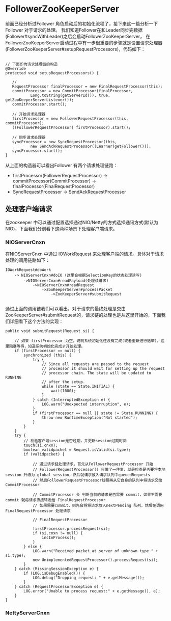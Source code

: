 # FollowerZooKeeperServer 

 前面已经分析过Follower 角色启动后的初始化流程了，接下来这一篇分析一下Follower 对于请求的处理。
 我们知道Follower在和Leader同步完数据(Follower#syncWithLeader)之后会启动FollowerZooKeeperServer，
 在FollowerZooKeeperServer启动过程中有一步很重要的步骤就是设置请求处理器(FollowerZooKeeperServer#setupRequestProcessors)，代码如下：
 
 ```
 
 // 下面即为请求处理链的构造
@Override
protected void setupRequestProcessors() {

    // 
    RequestProcessor finalProcessor = new FinalRequestProcessor(this);
    commitProcessor = new CommitProcessor(finalProcessor,
            Long.toString(getServerId()), true, getZooKeeperServerListener());
    commitProcessor.start();
    
    // 开始请求处理器
    firstProcessor = new FollowerRequestProcessor(this, commitProcessor);
    ((FollowerRequestProcessor) firstProcessor).start();
    
    // 同步请求处理器
    syncProcessor = new SyncRequestProcessor(this,
            new SendAckRequestProcessor((Learner)getFollower()));
    syncProcessor.start();
}
 ```
 
 从上面的构造器可以看出Follower 有两个请求处理链路：
 
 - firstProcessor(FollowerRequestProcessor) -> commitProcessor(CommitProcessor) -> finalProcessor(FinalRequestProcessor)
 - SyncRequestProcessor -> SendAckRequestProcessor
 
## 处理客户端请求

在zookeeper 中可以通过配置选择通过NIO/Netty的方式选择通讯方式(默认为NIO)，下面我们分别看下这两种场景下处理客户端请求。

### NIOServerCnxn 

在NIOServerCnxn 中通过 IOWorkRequest 来处理客户端的请求。具体对于请求处理的调用链路如下：

```
IOWorkRequest#doWork 
    -> NIOServerCnxn#doIO (这里会根据SelectionKey的状态处理读写)
        ->NIOServerCnxn#readPayload(处理读请求)
            ->NIOServerCnxn#readRequest
                ->ZooKeeperServer#processPacket
                    ->ZooKeeperServer#submitRequest
                
```

通过上面的调用链我们可以看出，对于请求的最终处理是交由 ZooKeeperServer#submitRequest的，请求链的处理也是从这里开始的，下面我们详细看下这个方法的实现：

```
public void submitRequest(Request si) {

    // 如果 firstProcessor 为空，说明系统初始化还没有完成(或者重新进行选举)，这里阻塞等待，知道系统初始化完成才开始处理。
    if (firstProcessor == null) {
        synchronized (this) {
            try {
                // Since all requests are passed to the request
                // processor it should wait for setting up the request
                // processor chain. The state will be updated to RUNNING
                // after the setup.
                while (state == State.INITIAL) {
                    wait(1000);
                }
            } catch (InterruptedException e) {
                LOG.warn("Unexpected interruption", e);
            }
            if (firstProcessor == null || state != State.RUNNING) {
                throw new RuntimeException("Not started");
            }
        }
    }
    try {
        // 校验客户端session是否过期，并更新session过期时间
        touch(si.cnxn);
        boolean validpacket = Request.isValid(si.type);
        if (validpacket) {
            
            // 通过请求链处理请求，首先从FollowerRequestProcessor 开始
            // FollowerRequestProcessor() 只做了一件事，就是检查是否要将本地session 升级为 global session，然后就请求放入请求队列中queuedRequests
            // 然后FollowerRequestProcessor线程再从它自身的队列中将请求交给 CommitProcessor
            
            // CommitProcessor 会 判断当前的请求是否需要 commit，如果不需要commit 就将请求直接转发给 FinalRequestProcessor
            // 如果需要commit，则先会将将请求放入nextPending 队列，然后在调用 FinalRequestProcessor 处理请求
            
            // FinalRequestProcessor
            
            firstProcessor.processRequest(si);
            if (si.cnxn != null) {
                incInProcess();
            }
        } else {
            LOG.warn("Received packet at server of unknown type " + si.type);
            new UnimplementedRequestProcessor().processRequest(si);
        }
    } catch (MissingSessionException e) {
        if (LOG.isDebugEnabled()) {
            LOG.debug("Dropping request: " + e.getMessage());
        }
    } catch (RequestProcessorException e) {
        LOG.error("Unable to process request:" + e.getMessage(), e);
    }
}
```

### NettyServerCnxn 





